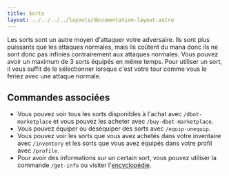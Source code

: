 ```yaml
---
title: Sorts
layout: ../../../../layouts/documentation-layout.astro
---
```


Les sorts sont un autre moyen d'attaquer votre adversaire. Ils sont plus puissants que les attaques normales, mais ils coûtent du mana donc ils ne sont donc pas infinies contrairement aux attaques normales. Vous pouvez avoir un maximum de 3 sorts équipés en même temps. Pour utiliser un sort, il vous suffit de le sélectionner lorsque c'est votre tour comme vous le feriez avec une attaque normale.

## Commandes associées

- Vous pouvez voir tous les sorts disponibles à l'achat avec `/dbot-marketplace` et vous pouvez les acheter avec `/buy-dbot-marketplace`.
- Vous pouvez équiper ou déséquiper des sorts avec `/equip-unequip`.
- Vous pouvez voir les sorts que vous avez achetés dans votre inventaire avec `/inventory` et les sorts que vous avez équipés dans votre profil avec `/profile`.
- Pour avoir des informations sur un certain sort, vous pouvez utiliser la commande `/get-info` ou visiter l'[encyclopédie](/fr/encyclopedia/spells).
